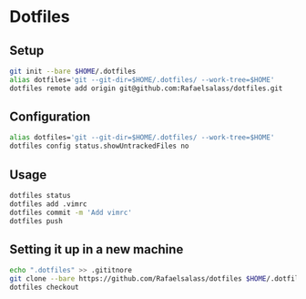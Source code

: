 # Dotfiles

## Setup
```bash
git init --bare $HOME/.dotfiles
alias dotfiles='git --git-dir=$HOME/.dotfiles/ --work-tree=$HOME'
dotfiles remote add origin git@github.com:Rafaelsalass/dotfiles.git
```

## Configuration
```bash
alias dotfiles='git --git-dir=$HOME/.dotfiles/ --work-tree=$HOME'
dotfiles config status.showUntrackedFiles no
```

## Usage
```bash
dotfiles status
dotfiles add .vimrc
dotfiles commit -m 'Add vimrc'
dotfiles push
```

## Setting it up in a new machine
```bash
echo ".dotfiles" >> .gititnore
git clone --bare https://github.com/Rafaelsalass/dotfiles $HOME/.dotfiles
dotfiles checkout
```

